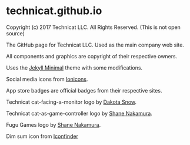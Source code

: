 # technicat.github.io

Copyright (c) 2017 Technicat LLC. All Rights Reserved. (This is not open source)

The GitHub page for Technicat LLC. Used as the main company web site.

All components and graphics are copyright of their respective owners.

Uses the [Jekyll Minimal](https://github.com/orderedlist) theme with some modifications.

Social media icons from [Ionicons](http://ionicons.com).

App store badges are official badges from their respective sites.

Technicat cat-facing-a-monitor logo by [Dakota Snow](http://espressyourself.coffee/).

Technicat cat-as-game-controller logo by [Shane Nakamura](http://shanenakamuradesigns.com).

Fugu Games logo by [Shane Nakamura](http://shanenakamuradesigns.com).

Dim sum icon from [Iconfinder](https://www.iconfinder.com/icons/353267/dim_sum_icon)






